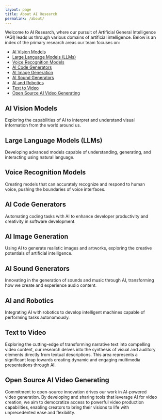 ```yaml
---
layout: page
title: About AI Research
permalink: /about/
---
```


Welcome to AI Research, where our pursuit of Artificial General Intelligence (AGI) leads us through various domains of artificial intelligence. Below is an index of the primary research areas our team focuses on:

- [AI Vision Models](#ai-vision)
- [Large Language Models (LLMs)](#llms)
- [Voice Recognition Models](#voice-models)
- [AI Code Generators](#code-generators)
- [AI Image Generation](#image-generating)
- [AI Sound Generators](#sound-generators)
- [AI and Robotics](#ai-robotics)
- [Text to Video](#text-to-video)
- [Open Source AI Video Generating](#ai-video-generating)



<section id="ai-vision">
  <h2>AI Vision Models</h2>
  <p>Exploring the capabilities of AI to interpret and understand visual information from the world around us.</p>
</section>

<section id="llms">
  <h2>Large Language Models (LLMs)</h2>
  <p>Developing advanced models capable of understanding, generating, and interacting using natural language.</p>
</section>

<section id="voice-models">
  <h2>Voice Recognition Models</h2>
  <p>Creating models that can accurately recognize and respond to human voice, pushing the boundaries of voice interfaces.</p>
</section>

<section id="code-generators">
  <h2>AI Code Generators</h2>
  <p>Automating coding tasks with AI to enhance developer productivity and creativity in software development.</p>
</section>

<section id="image-generating">
  <h2>AI Image Generation</h2>
  <p>Using AI to generate realistic images and artworks, exploring the creative potentials of artificial intelligence.</p>
</section>

<section id="sound-generators">
  <h2>AI Sound Generators</h2>
  <p>Innovating in the generation of sounds and music through AI, transforming how we create and experience audio content.</p>
</section>

<section id="ai-robotics">
  <h2>AI and Robotics</h2>
  <p>Integrating AI with robotics to develop intelligent machines capable of performing tasks autonomously.</p>
</section>


<section id="text-to-video">
  <h2>Text to Video</h2>
   <p>Exploring the cutting-edge of transforming narrative text into compelling video content, our research delves into the synthesis of visual and auditory elements directly from textual descriptions. This area represents a significant leap towards creating dynamic and engaging multimedia presentations through AI.</p>
   </section>

<section id="ai-video-generating">
  <h2>Open Source AI Video Generating</h2>
  <p>Commitment to open-source innovation drives our work in AI-powered video generation. By developing and sharing tools that leverage AI for video creation, we aim to democratize access to powerful video production capabilities, enabling creators to bring their visions to life with unprecedented ease and flexibility.</p>
  </section>

<style>
  #research-topics a {
    cursor: pointer;
    text-decoration: none;
    color: #007bff;
  }
  #research-topics a:hover {
    text-decoration: underline;
  }
  section {
    margin-bottom: 20px;
  }
</style>

